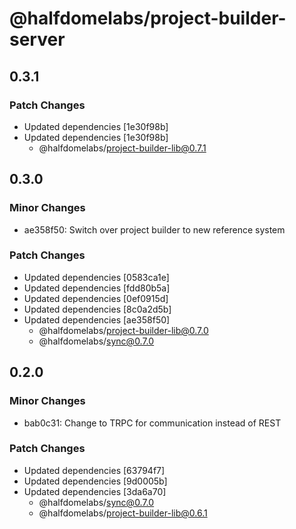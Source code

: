 # @halfdomelabs/project-builder-server

## 0.3.1

### Patch Changes

- Updated dependencies [1e30f98b]
- Updated dependencies [1e30f98b]
  - @halfdomelabs/project-builder-lib@0.7.1

## 0.3.0

### Minor Changes

- ae358f50: Switch over project builder to new reference system

### Patch Changes

- Updated dependencies [0583ca1e]
- Updated dependencies [fdd80b5a]
- Updated dependencies [0ef0915d]
- Updated dependencies [8c0a2d5b]
- Updated dependencies [ae358f50]
  - @halfdomelabs/project-builder-lib@0.7.0
  - @halfdomelabs/sync@0.7.0

## 0.2.0

### Minor Changes

- bab0c31: Change to TRPC for communication instead of REST

### Patch Changes

- Updated dependencies [63794f7]
- Updated dependencies [9d0005b]
- Updated dependencies [3da6a70]
  - @halfdomelabs/sync@0.7.0
  - @halfdomelabs/project-builder-lib@0.6.1
